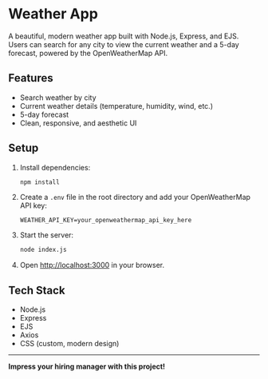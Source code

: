 # Weather App

A beautiful, modern weather app built with Node.js, Express, and EJS. Users can search for any city to view the current weather and a 5-day forecast, powered by the OpenWeatherMap API.

## Features
- Search weather by city
- Current weather details (temperature, humidity, wind, etc.)
- 5-day forecast
- Clean, responsive, and aesthetic UI

## Setup
1. Install dependencies:
   ```sh
   npm install
   ```
2. Create a `.env` file in the root directory and add your OpenWeatherMap API key:
   ```env
   WEATHER_API_KEY=your_openweathermap_api_key_here
   ```
3. Start the server:
   ```sh
   node index.js
   ```
4. Open [http://localhost:3000](http://localhost:3000) in your browser.

## Tech Stack
- Node.js
- Express
- EJS
- Axios
- CSS (custom, modern design)

---

**Impress your hiring manager with this project!**
